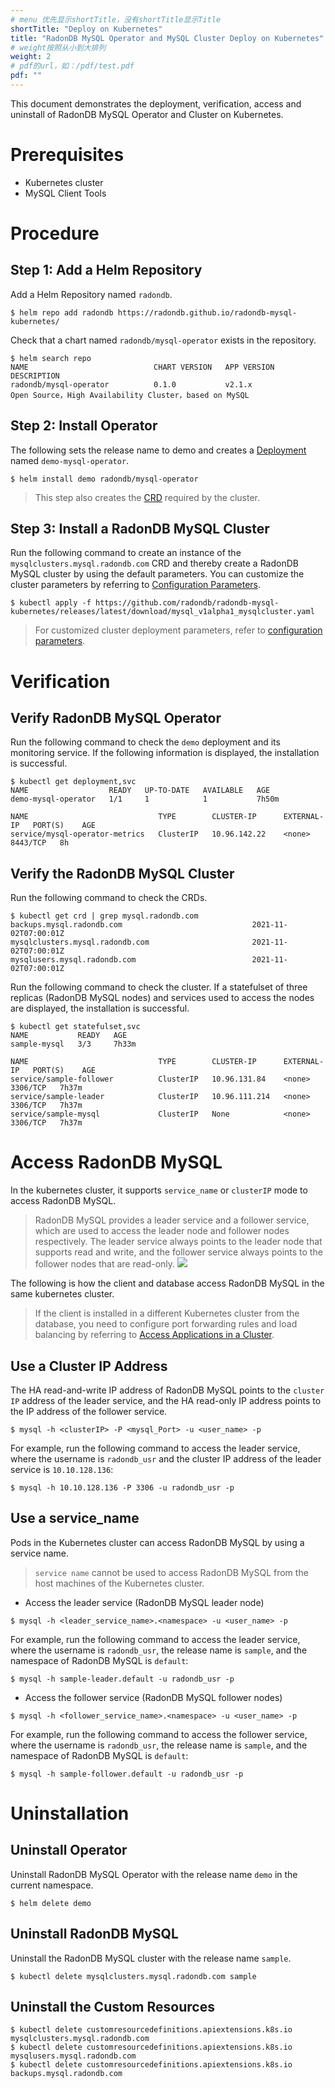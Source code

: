 ```yaml
---
# menu 优先显示shortTitle，没有shortTitle显示Title
shortTitle: "Deploy on Kubernetes"
title: "RadonDB MySQL Operator and MySQL Cluster Deploy on Kubernetes"
# weight按照从小到大排列
weight: 2
# pdf的url，如：/pdf/test.pdf
pdf: ""
---
```


This document demonstrates the deployment, verification, access and uninstall of RadonDB MySQL Operator and Cluster on Kubernetes.

# Prerequisites

- Kubernetes cluster
- MySQL Client Tools

# Procedure

## Step 1: Add a Helm Repository
Add a Helm Repository named `radondb`.

```shell
$ helm repo add radondb https://radondb.github.io/radondb-mysql-kubernetes/
```

Check that a chart named `radondb/mysql-operator` exists in the repository.

```shell
$ helm search repo
NAME                            CHART VERSION   APP VERSION                     DESCRIPTION                 
radondb/mysql-operator          0.1.0           v2.1.x                          Open Source，High Availability Cluster，based on MySQL                     
```

## Step 2: Install Operator

The following sets the release name to demo and creates a [Deployment](https://kubernetes.io/zh/docs/concepts/workloads/controllers/deployment/) named `demo-mysql-operator`.

```shell
$ helm install demo radondb/mysql-operator
```
 
> This step also creates the  [CRD](https://kubernetes.io/zh/docs/concepts/extend-kubernetes/api-extension/custom-resources/) required by the cluster.

## Step 3: Install a RadonDB MySQL Cluster

Run the following command to create an instance of the `mysqlclusters.mysql.radondb.com` CRD and thereby create a RadonDB MySQL cluster by using the default parameters. You can customize the cluster parameters by referring to [Configuration Parameters](https://github.com/radondb/radondb-mysql-kubernetes/blob/main/docs/zh-cn/config_para.md).

```shell
$ kubectl apply -f https://github.com/radondb/radondb-mysql-kubernetes/releases/latest/download/mysql_v1alpha1_mysqlcluster.yaml
```
> For customized cluster deployment parameters, refer to [configuration parameters](../config_para/).

# Verification

## Verify RadonDB MySQL Operator

Run the following command to check the `demo` deployment and its monitoring service. If the following information is displayed, the installation is successful.

```shell
$ kubectl get deployment,svc
NAME                  READY   UP-TO-DATE   AVAILABLE   AGE
demo-mysql-operator   1/1     1            1           7h50m

NAME                             TYPE        CLUSTER-IP      EXTERNAL-IP   PORT(S)    AGE
service/mysql-operator-metrics   ClusterIP   10.96.142.22    <none>        8443/TCP   8h
```

## Verify the RadonDB MySQL Cluster

Run the following command to check the CRDs.

```shell
$ kubectl get crd | grep mysql.radondb.com
backups.mysql.radondb.com                             2021-11-02T07:00:01Z
mysqlclusters.mysql.radondb.com                       2021-11-02T07:00:01Z
mysqlusers.mysql.radondb.com                          2021-11-02T07:00:01Z
```

Run the following command to check the cluster. If a statefulset of three replicas (RadonDB MySQL nodes) and services used to access the nodes are displayed, the installation is successful.

```shell
$ kubectl get statefulset,svc
NAME           READY   AGE
sample-mysql   3/3     7h33m

NAME                             TYPE        CLUSTER-IP      EXTERNAL-IP   PORT(S)    AGE
service/sample-follower          ClusterIP   10.96.131.84    <none>        3306/TCP   7h37m
service/sample-leader            ClusterIP   10.96.111.214   <none>        3306/TCP   7h37m
service/sample-mysql             ClusterIP   None            <none>        3306/TCP   7h37m
```

# Access RadonDB MySQL

In the kubernetes cluster, it supports `service_name` or `clusterIP` mode to access RadonDB MySQL.

> RadonDB MySQL provides a leader service and a follower service, which are used to access the leader node and follower nodes respectively. The leader service always points to the leader node that supports read and write, and the follower service always points to the follower nodes that are read-only.
![](https://radondb.com/images/projects/mysql/mysql-architecture.png)

The following is how the client and database access RadonDB MySQL in the same kubernetes cluster.

> If the client is installed in a different Kubernetes cluster from the database, you need to configure port forwarding rules and load balancing by referring to [Access Applications in a Cluster](https://kubernetes.io/zh/docs/tasks/access-application-cluster/). 

## Use a Cluster IP Address

The HA read-and-write IP address of RadonDB MySQL points to the `cluster IP` address of the leader service, and the HA read-only IP address points to the IP address of the follower service.

```shell
$ mysql -h <clusterIP> -P <mysql_Port> -u <user_name> -p
```

For example, run the following command to access the leader service, where the username is `radondb_usr` and the cluster IP address of the leader service is `10.10.128.136`:

```shell
$ mysql -h 10.10.128.136 -P 3306 -u radondb_usr -p
```

## Use a service_name 

Pods in the Kubernetes cluster can access RadonDB MySQL by using a service name.

> `service name` cannot be used to access RadonDB MySQL from the host machines of the Kubernetes cluster.

* Access the leader service (RadonDB MySQL leader node)

```shell
$ mysql -h <leader_service_name>.<namespace> -u <user_name> -p
```

For example, run the following command to access the leader service, where the username is `radondb_usr`, the release name is `sample`, and the namespace of RadonDB MySQL is `default`:

```shell
$ mysql -h sample-leader.default -u radondb_usr -p
```

* Access the follower service (RadonDB MySQL follower nodes)

```shell
$ mysql -h <follower_service_name>.<namespace> -u <user_name> -p
```

For example, run the following command to access the follower service, where the username is `radondb_usr`, the release name is `sample`, and the namespace of RadonDB MySQL is `default`:

```shell
$ mysql -h sample-follower.default -u radondb_usr -p  
```

# Uninstallation

## Uninstall Operator

Uninstall RadonDB MySQL Operator with the release name `demo` in the current namespace.

```shell
$ helm delete demo
```

## Uninstall RadonDB MySQL

Uninstall the RadonDB MySQL cluster with the release name `sample`.

```shell
$ kubectl delete mysqlclusters.mysql.radondb.com sample
```

## Uninstall the Custom Resources

```shell
$ kubectl delete customresourcedefinitions.apiextensions.k8s.io mysqlclusters.mysql.radondb.com
$ kubectl delete customresourcedefinitions.apiextensions.k8s.io mysqlusers.mysql.radondb.com
$ kubectl delete customresourcedefinitions.apiextensions.k8s.io backups.mysql.radondb.com
```

